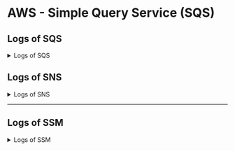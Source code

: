 # AWS - Simple Query Service (SQS)
## Logs of SQS
<details>
  <summary>Logs of SQS</summary>

## 1. Where SQS Logs Come From

Amazon SQS (Simple Queue Service) is a system for sending and receiving messages between applications, like passing notes in a busy office. It doesn’t create logs on its own, but two AWS services help track what’s happening:

- **AWS CloudTrail**: Like a security camera, it records actions on SQS queues (e.g., creating a queue or sending a message).
- **Amazon CloudWatch Logs**: Like a worker’s notebook, it stores details about what your app does with messages (e.g., processing an order).

Think of CloudTrail as tracking “who did what to the queue or messages” and CloudWatch Logs as tracking “what happened when we processed those messages.”

---

## 2. Management Events: Actions on the Queue Itself

**What They Are**: Management events log changes to the queue’s setup, like creating, deleting, or tweaking its settings. These are automatically recorded in CloudTrail.

**Purpose**: To check who’s making changes to queues for security or troubleshooting (e.g., “Who deleted our queue?”).

**Examples and Scenarios**:

### Example 1: CreateQueue (Making a New Queue)
- **Scenario**: Your e-commerce team needs a queue for customer orders. Sarah, a developer, creates a queue called `OrderQueue`.
- **What Happens**: Sarah uses the AWS Console to create `OrderQueue`.
- **What CloudTrail Logs**:
  ```json
  {
    "Time": "2025-08-11 10:00 AM",
    "Action": "CreateQueue",
    "Queue": "OrderQueue",
    "User": "Sarah",
    "Region": "us-east-1"
  }
  ```
- **Why It Helps**: If someone asks, “Who made this queue?” you can see Sarah created it. If the queue has wrong settings (e.g., no encryption), you can check its setup details.

### Example 2: DeleteQueue (Removing a Queue)
- **Scenario**: During cleanup, Mike accidentally deletes `OrderQueue`.
- **What Happens**: Mike clicks “Delete” in the AWS Console.
- **What CloudTrail Logs**:
  ```json
  {
    "Time": "2025-08-11 10:15 AM",
    "Action": "DeleteQueue",
    "Queue": "OrderQueue",
    "User": "Mike",
    "Region": "us-east-1"
  }
  ```
- **Why It Helps**: If orders stop processing, you can see Mike deleted the queue and ask him why or restore it.

### Example 3: SetQueueAttributes (Changing Queue Settings)
- **Scenario**: Sarah changes `OrderQueue` to keep messages for 7 days instead of 4.
- **What Happens**: Sarah updates the setting in the AWS Console.
- **What CloudTrail Logs**:
  ```json
  {
    "Time": "2025-08-11 10:20 AM",
    "Action": "SetQueueAttributes",
    "Queue": "OrderQueue",
    "User": "Sarah",
    "Change": "MessageRetentionPeriod = 7 days"
  }
  ```
- **Why It Helps**: If messages disappear too soon, you can check if someone changed the retention period.

### Example 4: PurgeQueue (Clearing All Messages)
- **Scenario**: During testing, Sarah clears all test messages from `OrderQueue`.
- **What Happens**: Sarah selects “Purge Queue” in the AWS Console.
- **What CloudTrail Logs**:
  ```json
  {
    "Time": "2025-08-11 10:25 AM",
    "Action": "PurgeQueue",
    "Queue": "OrderQueue",
    "User": "Sarah",
    "Region": "us-east-1"
  }
  ```
- **Why It Helps**: If important messages are gone, you can see if a purge caused it and ensure it was intentional.

**Key Point**: Management events are like a log of who touched the queue’s structure or settings. They’re always on in CloudTrail, so you can easily track changes.

---

## 3. Data Events: Actions on Messages

**What They Are**: Data events log what happens to messages in the queue, like sending or receiving them. These are **not** automatically logged—you must turn them on in CloudTrail.

**Purpose**: To track who sent or received messages, useful for auditing (e.g., “Did that order get sent?”) or debugging (e.g., “Why wasn’t this message processed?”).

**Examples and Scenarios**:

### Example 1: SendMessage (Sending a Message)
- **Scenario**: Your e-commerce app sends an order confirmation to `OrderQueue` when Jane buys a book.
- **What Happens**: The app automatically sends a message with order details.
- **What CloudTrail Logs**:
  ```json
  {
    "Time": "2025-08-11 10:30 AM",
    "Action": "SendMessage",
    "Queue": "OrderQueue",
    "MessageID": "msg123",
    "User": "AppRole",
    "Region": "us-east-1"
  }
  ```
- **Why It Helps**: If Jane says her order didn’t process, you can confirm the message was sent to the queue.

### Example 2: ReceiveMessage (Reading a Message)
- **Scenario**: A program (Lambda function) reads Jane’s order message from `OrderQueue` to process it.
- **What Happens**: The Lambda function automatically fetches the message.
- **What CloudTrail Logs**:
  ```json
  {
    "Time": "2025-08-11 10:32 AM",
    "Action": "ReceiveMessage",
    "Queue": "OrderQueue",
    "MessageID": "msg123",
    "User": "LambdaRole",
    "Region": "us-east-1"
  }
  ```
- **Why It Helps**: You can see the Lambda function picked up the message, so you know it reached the processing stage.

### Example 3: DeleteMessage (Removing a Message)
- **Scenario**: After processing Jane’s order, the Lambda function deletes the message to avoid reprocessing.
- **What Happens**: Lambda automatically deletes the message.
- **What CloudTrail Logs**:
  ```json
  {
    "Time": "2025-08-11 10:33 AM",
    "Action": "DeleteMessage",
    "Queue": "OrderQueue",
    "MessageID": "msg123",
    "User": "LambdaRole",
    "Region": "us-east-1"
  }
  ```
- **Why It Helps**: Confirms the message was processed and removed, ensuring no duplicates.

### Example 4: SendMessageBatch (Sending Multiple Messages)
- **Scenario**: Your app sends three order messages at once for efficiency.
- **What Happens**: The app sends a batch of messages for orders from Jane, Tom, and Lisa.
- **What CloudTrail Logs**:
  ```json
  {
    "Time": "2025-08-11 10:35 AM",
    "Action": "SendMessageBatch",
    "Queue": "OrderQueue",
    "MessageIDs": ["msg123", "msg124", "msg125"],
    "User": "AppRole",
    "Region": "us-east-1"
  }
  ```
- **Why It Helps**: Verifies all three orders were sent together, and you can check if any failed.

**Key Point**: Data events track the lifecycle of messages (sent, received, deleted). You need to enable them in CloudTrail, and they’re great for tracking message flows.

<details>
  <summary>Simplified It</summary>

## Data Events: Actions on Messages

**What They Are**: Data events are like a record of what happens to the “notes” (messages) inside an SQS queue. They track when notes are sent, picked up, or thrown away. These logs come from **CloudTrail**, but you have to turn them on yourself because they can get busy with lots of messages.

**Purpose**: To see who sent a note, who read it, and when it was handled—great for checking if things went right or spotting problems.

**Examples and Scenarios**:

### Example 1: SendMessage (Sending a Message)
- **Scenario**: Imagine you’re at a café, and the cashier sends a note to the kitchen saying, “Make a coffee for Jane.” This note goes into the `OrderQueue`.
- **What Happens**: The cashier drops the note in the queue.
- **What CloudTrail Logs** (Simplified):
  ```json
  {
    "Time": "10:00 AM",
    "Action": "SendMessage",
    "Queue": "OrderQueue",
    "NoteID": "note1",
    "Who": "Cashier"
  }
  ```
- **Why It Helps**: If Jane’s coffee never arrives, you can check if the note was sent to the kitchen.

### Example 2: ReceiveMessage (Reading a Message)
- **Scenario**: The kitchen worker picks up Jane’s coffee note from `OrderQueue` to start making it.
- **What Happens**: The worker grabs the note.
- **What CloudTrail Logs**:
  ```json
  {
    "Time": "10:02 AM",
    "Action": "ReceiveMessage",
    "Queue": "OrderQueue",
    "NoteID": "note1",
    "Who": "Kitchen Worker"
  }
  ```
- **Why It Helps**: You can see the kitchen got the note, so you know it’s their turn to act.

### Example 3: DeleteMessage (Removing a Message)
- **Scenario**: After making Jane’s coffee, the kitchen worker throws the note away since the job is done.
- **What Happens**: The worker tosses the note.
- **What CloudTrail Logs**:
  ```json
  {
    "Time": "10:04 AM",
    "Action": "DeleteMessage",
    "Queue": "OrderQueue",
    "NoteID": "note1",
    "Who": "Kitchen Worker"
  }
  ```
- **Why It Helps**: Confirms the coffee was made and the note won’t be used again by mistake.

### Example 4: SendMessageBatch (Sending Multiple Messages)
- **Scenario**: The cashier sends notes for three orders at once: coffee for Jane, tea for Tom, and juice for Lisa.
- **What Happens**: All three notes go into `OrderQueue` together.
- **What CloudTrail Logs**:
  ```json
  {
    "Time": "10:05 AM",
    "Action": "SendMessageBatch",
    "Queue": "OrderQueue",
    "NoteIDs": ["note1", "note2", "note3"],
    "Who": "Cashier"
  }
  ```
- **Why It Helps**: You can check if all three orders were sent, and if one’s missing, figure out why.

**Key Point**: Data events are like a tracker for every note’s journey—sent, read, or deleted. You need to switch them on in CloudTrail, and they’re super useful for making sure messages don’t get lost!

---
  
</details>

---

## 4. CloudWatch Logs: What Your App Does with Messages

**What They Are**: CloudWatch Logs store details about what your app does after receiving a message (e.g., processing an order). SQS doesn’t send logs here directly—your app (like a Lambda function) must write them.

**Purpose**: To debug issues (e.g., “Why did this order fail?”) or track business details (e.g., “Which orders were processed?”).

**Example Scenario**:
- **Scenario**: Your Lambda function processes orders from `OrderQueue`. It logs whether it succeeded or failed.
- **What Happens**: Lambda reads a message, tries to process it, and writes to CloudWatch Logs.
- **What CloudWatch Logs Show**:
  - Success: 
    ```
    2025-08-11 10:32 AM: Processed order 12345 successfully
    ```
  - Failure: 
    ```
    2025-08-11 10:33 AM: Failed to process message msg123: Bad order data
    ```
- **Why It Helps**: If Jane’s order fails, you can check CloudWatch to see the error (“Bad order data”) and fix it (e.g., correct the app’s input).

**Key Point**: CloudWatch Logs are like your app’s diary, showing what it did with each message. You control what gets logged.

<details>
  <sumamry>Simplified It</sumamry>

## CloudWatch Logs: What Your App Does with Messages

**What They Are**: CloudWatch Logs are like a notebook where your app (or program) writes down what it does with messages from an SQS queue. SQS doesn't automatically put anything here—your app has to add the notes itself, like a worker jotting down details after handling a task.

**Purpose**: To help you figure out why something went wrong (e.g., "Why didn't this message get processed?") or to track what happened for business reasons (e.g., "Which tasks were completed?").

**Examples and Scenarios**: I'll use the café analogy again, where the "kitchen worker" is like your app (e.g., a Lambda function) that processes orders from the `OrderQueue`. Here, the worker writes notes in a logbook (CloudWatch Logs) about what they did with each order note.

### Example 1: Logging a Successful Process
- **Scenario**: The kitchen worker gets Jane's coffee order from `OrderQueue`, makes the coffee perfectly, and serves it. They write a quick note saying everything went well.
- **What Happens**: The worker (app) processes the message and adds a success note to the logbook.
- **What CloudWatch Logs Show** (Simplified):
  ```
  10:02 AM: Successfully made coffee for Jane (Order ID: 123)
  ```
- **Why It Helps**: If Jane is happy but you want to check for patterns (like how many coffees were made today), you can look back at these success notes.

### Example 2: Logging an Error or Failure
- **Scenario**: The kitchen worker gets Tom's tea order, but the tea machine is broken, so they can't make it. They write down the problem in the logbook.
- **What Happens**: The worker (app) tries to process the message but fails, and adds an error note.
- **What CloudWatch Logs Show**:
  ```
  10:03 AM: Failed to make tea for Tom (Order ID: 124) - Machine broken!
  ```
- **Why It Helps**: If Tom complains about no tea, you can check the log to see the exact reason (machine issue) and fix it quickly.

### Example 3: Logging Extra Details for Tracking
- **Scenario**: The kitchen worker makes Lisa's juice order and notes extra info, like how long it took or what ingredients were used, for the café manager to review later.
- **What Happens**: The worker (app) processes the message and adds detailed notes.
- **What CloudWatch Logs Show**:
  ```
  10:04 AM: Made juice for Lisa (Order ID: 125) - Took 2 minutes, used fresh oranges
  ```
- **Why It Helps**: For business checks, like seeing if orders are taking too long or tracking ingredient use, these details give you useful info.

### Example 4: Logging a Retry or Warning
- **Scenario**: The kitchen worker gets a blurry order note for Sam's sandwich and has to guess, but they warn in the logbook that it might be wrong and try again later.
- **What Happens**: The worker (app) partially processes the message but hits a small issue, and adds a warning note.
- **What CloudWatch Logs Show**:
  ```
  10:05 AM: Warning - Sandwich order for Sam (Order ID: 126) unclear, retrying later
  ```
- **Why It Helps**: If Sam's sandwich comes out wrong, you can trace it to the blurry note and improve how orders are written next time.

**Key Point**: CloudWatch Logs are like the worker's personal diary, full of notes about handling each order. You decide what to write in your app, and it's perfect for debugging problems or keeping records!
  
</details>

---

## 5. Simple Setup Steps

To see these logs in action:

1. **CloudTrail for Management Events**:
   - Go to AWS Console > CloudTrail > Trails.
   - Create a trail (if none exists) and choose an S3 bucket to store logs.
   - Management events (like `CreateQueue`) are logged automatically.

2. **CloudTrail for Data Events**:
   - In your trail, turn on “Data events” for SQS.
   - Select `OrderQueue` and actions like `SendMessage`, `ReceiveMessage`.
   - Logs will appear in your S3 bucket or CloudTrail Event History.

3. **CloudWatch Logs for Your App**:
   - In your app (e.g., Lambda), add simple log statements (e.g., “Processed order X”).
   - Logs go to CloudWatch under `/aws/lambda/<function-name>`.

---

## 6. Real-World Use Case: Tracking a Missing Order

**Problem**: Jane says her order (ID 12345) didn’t process.

1. **Check CloudTrail for SendMessage**:
   - Log shows `msg123` was sent at 10:30 AM.
2. **Check CloudTrail for ReceiveMessage**:
   - Log shows Lambda received `msg123` at 10:32 AM.
3. **Check CloudWatch Logs**:
   - Log shows “Failed to process message msg123: Bad order data.”
4. **Fix**: Update the app to handle order data correctly.

**Outcome**: You trace the issue to bad data and fix it, using logs to follow the message’s journey.

---

## 7. Explaining this to someone

**Analogy**:
- **Management Events**: Like a log of who built or changed the office mailbox (`CreateQueue`, `SetQueueAttributes`).
- **Data Events**: Like a record of who dropped off or picked up mail (`SendMessage`, `ReceiveMessage`).
- **CloudWatch Logs**: Like notes from the worker who opened the mail and tried to process it.

**One-Liner**: “CloudTrail tracks queue changes and message actions, while CloudWatch Logs shows what our app does with messages, helping us audit and debug everything.”

---

<xaiArtifact artifact_id="624e5323-b7bd-427e-80dd-1335b58c4e68" artifact_version_id="1a226a79-6063-45fe-88e1-7cbe515a41c8" title="SQS_Logging_Examples.md" contentType="text/markdown">

# Simplified SQS Logging Examples

## Management Events (Queue Changes)

### 1. CreateQueue
- **Scenario**: Sarah creates `OrderQueue` for customer orders.
- **Log**:
  ```json
  {
    "Time": "2025-08-11 10:00 AM",
    "Action": "CreateQueue",
    "Queue": "OrderQueue",
    "User": "Sarah"
  }
  ```
- **Use**: Confirms who created the queue.

### 2. DeleteQueue
- **Scenario**: Mike deletes `OrderQueue` by mistake.
- **Log**:
  ```json
  {
    "Time": "2025-08-11 10:15 AM",
    "Action": "DeleteQueue",
    "Queue": "OrderQueue",
    "User": "Mike"
  }
  ```
- **Use**: Shows why the queue is gone.

### 3. SetQueueAttributes
- **Scenario**: Sarah sets `OrderQueue` to keep messages for 7 days.
- **Log**:
  ```json
  {
    "Time": "2025-08-11 10:20 AM",
    "Action": "SetQueueAttributes",
    "Queue": "OrderQueue",
    "User": "Sarah",
    "Change": "MessageRetentionPeriod = 7 days"
  }
  ```
- **Use**: Checks if settings caused issues.

### 4. PurgeQueue
- **Scenario**: Sarah clears test messages from `OrderQueue`.
- **Log**:
  ```json
  {
    "Time": "2025-08-11 10:25 AM",
    "Action": "PurgeQueue",
    "Queue": "OrderQueue",
    "User": "Sarah"
  }
  ```
- **Use**: Verifies if a purge deleted messages.

## Data Events (Message Actions)

### 1. SendMessage
- **Scenario**: App sends Jane’s order to `OrderQueue`.
- **Log**:
  ```json
  {
    "Time": "2025-08-11 10:30 AM",
    "Action": "SendMessage",
    "Queue": "OrderQueue",
    "MessageID": "msg123",
    "User": "AppRole"
  }
  ```
- **Use**: Confirms the order was sent.

### 2. ReceiveMessage
- **Scenario**: Lambda reads Jane’s order.
- **Log**:
  ```json
  {
    "Time": "2025-08-11 10:32 AM",
    "Action": "ReceiveMessage",
    "Queue": "OrderQueue",
    "MessageID": "msg123",
    "User": "LambdaRole"
  }
  ```
- **Use**: Shows the message was picked up.

### 3. DeleteMessage
- **Scenario**: Lambda deletes Jane’s order after processing.
- **Log**:
  ```json
  {
    "Time": "2025-08-11 10:33 AM",
    "Action": "DeleteMessage",
    "Queue": "OrderQueue",
    "MessageID": "msg123",
    "User": "LambdaRole"
  }
  ```
- **Use**: Proves the message was processed.

### 4. SendMessageBatch
- **Scenario**: App sends three orders at once.
- **Log**:
  ```json
  {
    "Time": "2025-08-11 10:35 AM",
    "Action": "SendMessageBatch",
    "Queue": "OrderQueue",
    "MessageIDs": ["msg123", "msg124", "msg125"],
    "User": "AppRole"
  }
  ```
- **Use**: Verifies multiple orders were sent.

## CloudWatch Logs (App Processing)

- **Scenario**: Lambda processes orders and logs results.
- **Logs**:
  - Success: `2025-08-11 10:32 AM: Processed order 12345 successfully`
  - Failure: `2025-08-11 10:33 AM: Failed to process message msg123: Bad order data`
- **Use**: Debugs why an order failed.

</xaiArtifact>

---

</details>

## Logs of SNS

<details>
  <summary>Logs of SNS</summary>

## 1. Where SNS Logging Comes From

Amazon Simple Notification Service (SNS) is like a messaging system that sends notifications (e.g., alerts or updates) to subscribers, such as emails, apps, or other services. SNS doesn't create logs on its own, but uses other AWS services to track activities:

- **AWS CloudTrail**: Records all API calls to SNS, like creating topics or publishing messages.
- **Amazon CloudWatch**: Tracks metrics (numbers like message counts) and can store logs from applications or integrated services.

In simple terms: CloudTrail is a log of who did what with SNS, while CloudWatch monitors how well it's performing.

---

## 2. CloudTrail + SNS

**What CloudTrail Logs**: All SNS API calls, including creating/deleting topics, publishing messages, and managing subscriptions. This covers configuration changes (management events, automatic) and message publishing (data events, need to enable).

**Purpose**: Audit changes to topics, track who published messages, and monitor subscriptions for security and compliance.

**Usefulness**: Confirm actions like who created a topic or sent a message; detect issues like unauthorized publishes.

**Examples and Scenarios** (Using a café alert system where SNS "topics" are like group chats for sending updates to customers):

### Example 1: CreateTopic (Creating a Topic)
- **Scenario**: Café manager Sarah creates an SNS topic called `OrderAlerts` to send order updates to customers.
- **What Happens**: Sarah sets up the topic in the AWS Console.
- **What CloudTrail Logs** (Simplified):
  ```json
  {
    "Time": "2025-08-11 10:00 AM",
    "Action": "CreateTopic",
    "Topic": "OrderAlerts",
    "User": "Sarah",
    "Region": "us-east-1"
  }
  ```
- **Why It Helps**: If alerts aren't working, check who created the topic and its settings.

### Example 2: DeleteTopic (Deleting a Topic)
- **Scenario**: Mike accidentally deletes `OrderAlerts` during cleanup.
- **What Happens**: Mike removes the topic in the AWS Console.
- **What CloudTrail Logs**:
  ```json
  {
    "Time": "2025-08-11 10:15 AM",
    "Action": "DeleteTopic",
    "Topic": "OrderAlerts",
    "User": "Mike",
    "Region": "us-east-1"
  }
  ```
- **Why It Helps**: If customers stop getting alerts, see if the topic was deleted and by whom.

### Example 3: Subscribe (Adding a Subscriber)
- **Scenario**: Customer Jane subscribes her email to `OrderAlerts` for updates.
- **What Happens**: Jane confirms subscription via email link.
- **What CloudTrail Logs**:
  ```json
  {
    "Time": "2025-08-11 10:20 AM",
    "Action": "Subscribe",
    "Topic": "OrderAlerts",
    "Subscriber": "jane@email.com",
    "User": "AppRole",
    "Region": "us-east-1"
  }
  ```
- **Why It Helps**: Verify who subscribed; detect unwanted subscriptions.

### Example 4: Publish (Sending a Message)
- **Scenario**: Café app publishes a message to `OrderAlerts`: "Your coffee is ready!"
- **What Happens**: The app sends the alert to all subscribers.
- **What CloudTrail Logs**:
  ```json
  {
    "Time": "2025-08-11 10:25 AM",
    "Action": "Publish",
    "Topic": "OrderAlerts",
    "MessageID": "msg456",
    "User": "AppRole",
    "Region": "us-east-1"
  }
  ```
- **Why It Helps**: Confirm the message was sent; track publishing for audits (no content logged, just metadata).

**Key Point**: CloudTrail logs help audit and troubleshoot SNS actions. Enable data events for Publish if needed.

---

## 3. CloudWatch Metrics and Logs + SNS

**What CloudWatch Provides**: SNS automatically sends metrics (e.g., message counts, delivery success/failures) to CloudWatch. For logs, integrate via CloudTrail (send API logs) or your app (e.g., Lambda processing SNS messages).

**Purpose**: Monitor SNS health, like delivery rates, and log details for deeper troubleshooting.

**Usefulness**: Set alarms for high failures; debug why messages aren't delivered.

**Examples and Scenarios** (Continuing the café alert system):

### Example 1: Monitoring Delivery Success (Metric)
- **Scenario**: Café sends 100 alerts via `OrderAlerts`, but only 90 reach customers due to bad emails.
- **What Happens**: SNS tracks the metric "NumberOfNotificationsDelivered".
- **What CloudWatch Shows** (Simplified Metric):
  ```
  Metric: NumberOfNotificationsDelivered = 90 (out of 100 published)
  Time: 2025-08-11 10:30 AM
  ```
- **Why It Helps**: Spot low delivery rates and investigate invalid subscribers.

### Example 2: Tracking Failures (Metric)
- **Scenario**: 10 alerts fail because of network issues.
- **What Happens**: SNS tracks "NumberOfNotificationsFailed".
- **What CloudWatch Shows**:
  ```
  Metric: NumberOfNotificationsFailed = 10
  Time: 2025-08-11 10:35 AM
  ```
- **Why It Helps**: Set an alarm to notify if failures spike, then fix the issue.

### Example 3: Publish Size (Metric)
- **Scenario**: Alerts with big attachments exceed limits, causing throttles.
- **What Happens**: SNS tracks "PublishSize".
- **What CloudWatch Shows**:
  ```
  Metric: PublishSize = 256 KB (average per message)
  Time: 2025-08-11 10:40 AM
  ```
- **Why It Helps**: Ensure messages aren't too large; optimize for cost/efficiency.

### Example 4: Application Processing Log (Log)
- **Scenario**: A Lambda function handles SNS messages but fails for one due to bad data.
- **What Happens**: Lambda writes to CloudWatch Logs.
- **What CloudWatch Logs Show**:
  ```
  10:45 AM: Failed to process alert for Order 123: Invalid email format
  ```
- **Why It Helps**: Debug why an alert wasn't acted on after delivery.

**Key Point**: CloudWatch metrics auto-track SNS performance; logs add custom details for full visibility.

---

## 4. Simple Setup Steps

1. **CloudTrail**: Create a trail in AWS Console > CloudTrail; enable data events for SNS Publish.
2. **CloudWatch Metrics**: View in Console > CloudWatch > Metrics > SNS; set alarms.
3. **CloudWatch Logs**: Send CloudTrail logs to a log group; add logging in your app.

---

## 5. Real-World Use Case: Troubleshooting Failed Alerts

**Problem**: Customers complain about missing order alerts.

1. **CloudTrail**: Check Publish log to confirm message was sent.
2. **CloudWatch Metrics**: See high NumberOfNotificationsFailed—bad subscriber emails.
3. **CloudWatch Logs**: App log shows processing error for delivered ones.
4. **Fix**: Clean subscribers and update app.

---

## 6. Explaining to a Manager

**Analogy**: SNS is like a café PA system announcing orders. CloudTrail logs who set it up or used it (e.g., "Sarah announced coffee ready"). CloudWatch watches if announcements were heard (metrics like success rate) and notes issues (logs like "Mic glitch").

**One-Liner**: “CloudTrail audits SNS API actions for security, while CloudWatch monitors delivery metrics and logs for operational health and fixes.”
  
</details>


---
## Logs of SSM

<details>
  <summary>Logs of SSM</summary>

## 1. Where SSM Logging Comes From

AWS Systems Manager (SSM) is a service for managing and automating tasks on your servers or instances (like EC2 machines or on-premises servers), such as running scripts or patching software. SSM doesn't generate logs directly, but logging comes from:

- **SSM Agent**: A small program installed on your servers that runs SSM commands and writes local logs about what happens.
- **Amazon CloudWatch Logs**: A central place where you can send SSM logs for easy searching and storage.

In simple terms: SSM Agent logs are like notes taken right on the server during a task, while CloudWatch Logs collect them all in one spot for review.

---

## 2. SSM Agent Logs

**What SSM Agent Logs**: The SSM Agent on each managed server (node) writes logs including stdout (normal output), stderr (errors), and debug info (detailed steps). These are stored locally on the server.

**Purpose**: To troubleshoot why a script or command failed, investigate what actions were taken, and prove everything ran as expected.

**Usefulness**: Helps fix issues like script errors, confirms security (e.g., no unauthorized changes), and provides evidence for audits.

**Examples and Scenarios** (Using a café kitchen where SSM is like a remote manager controlling ovens and fridges—"nodes"—via commands):

### Example 1: Stdout Log (Normal Output from a Successful Command)
- **Scenario**: Café manager Sarah uses SSM to run a script on the kitchen oven server to "bake 10 cookies."
- **What Happens**: The script runs successfully, and the agent logs the output.
- **What SSM Agent Logs** (Simplified, stored in /var/log/amazon/ssm/amazon-ssm-agent.log on the server):
  ```
  Time: 2025-08-11 10:00 AM
  Type: Stdout
  Message: Baked 10 cookies successfully
  CommandID: cmd-123
  ```
- **Why It Helps**: Confirms the cookies were baked; useful for verifying daily operations.

### Example 2: Stderr Log (Error Output from a Failed Command)
- **Scenario**: Sarah runs a script to "update oven software," but it fails due to low disk space.
- **What Happens**: The agent logs the error.
- **What SSM Agent Logs**:
  ```
  Time: 2025-08-11 10:15 AM
  Type: Stderr
  Message: Error: Not enough disk space to update
  CommandID: cmd-456
  ```
- **Why It Helps**: Shows exactly why the update failed, so you can free up space and retry.

### Example 3: Debug Log (Detailed Steps During Execution)
- **Scenario**: Sarah runs a complex script to "check fridge temperature and adjust."
- **What Happens**: The agent logs step-by-step details for debugging.
- **What SSM Agent Logs**:
  ```
  Time: 2025-08-11 10:20 AM
  Type: Debug
  Message: Step 1: Checked temperature (35F). Step 2: Adjusted to 40F.
  CommandID: cmd-789
  ```
- **Why It Helps**: Helps trace where a multi-step task went wrong, like if the adjustment failed halfway.

### Example 4: Audit Log (Proving Actions Taken)
- **Scenario**: For compliance, Sarah runs a security scan on all kitchen servers.
- **What Happens**: The agent logs the scan actions.
- **What SSM Agent Logs**:
  ```
  Time: 2025-08-11 10:25 AM
  Type: Info
  Message: Security scan completed: No vulnerabilities found
  CommandID: cmd-abc
  ```
- **Why It Helps**: Provides proof for audits that the scan happened and what it found.

**Key Point**: SSM Agent logs are local to each server and give raw details about commands—great for on-the-spot troubleshooting.

---

## 3. CloudWatch Logs + SSM

**What CloudWatch Provides**: You can configure SSM to forward agent logs (stdout, stderr, debug) to CloudWatch Logs for centralized storage. SSM also sends some metrics (e.g., command status) to CloudWatch.

**Purpose**: Aggregate logs from many servers in one place for long-term keeping, searching, and alerting.

**Usefulness**: Central view for operations and security; detect patterns like repeated errors or unauthorized commands; set alarms for failures.

**Examples and Scenarios** (Continuing the café kitchen management):

### Example 1: Forwarded Success Log
- **Scenario**: Sarah runs a "restock fridge" script on multiple servers; logs are sent to CloudWatch.
- **What Happens**: Agent logs are forwarded.
- **What CloudWatch Logs Show** (In log group /aws/ssm/):
  ```
  10:30 AM: Restocked fridge successfully on Server1
  ```
- **Why It Helps**: Check all servers' successes in one dashboard instead of logging into each.

### Example 2: Error Log with Alert
- **Scenario**: A "clean oven" script fails on one server due to a bug; forwarded to CloudWatch.
- **What Happens**: You set an alarm for "error" keywords.
- **What CloudWatch Logs Show**:
  ```
  10:35 AM: Error: Oven cleaning failed - Bug in script
  ```
- **Why It Helps**: Gets an alert email, so you fix the bug before it affects more servers.

### Example 3: Debug Log for Investigation
- **Scenario**: Unusual activity on a server; debug logs forwarded for review.
- **What Happens**: Logs show detailed command steps.
- **What CloudWatch Logs Show**:
  ```
  10:40 AM: Debug: Command started by UserX, accessed file Y
  ```
- **Why It Helps**: Spot unauthorized access (e.g., if UserX shouldn't run commands).

### Example 4: Metric-Integrated Log (Command Status)
- **Scenario**: Track overall command failures across kitchens; logs tied to metrics like "InvocationMetrics".
- **What Happens**: CloudWatch shows metric with log context.
- **What CloudWatch Shows** (Metric + Log):
  ```
  Metric: FailedCommands = 5
  Log: 10:45 AM: Command failed on Server2 - Unauthorized
  ```
- **Why It Helps**: See trends (e.g., rising failures) and drill into logs for details.

**Key Point**: CloudWatch makes SSM logs easy to search and store long-term, turning local notes into a central operations hub.

---

## 4. Simple Setup Steps

1. **SSM Agent Logs**: Install/update SSM Agent on servers (automatic on EC2); logs are in /var/log/amazon/ssm/ by default.
2. **Forward to CloudWatch**: In SSM Console > Preferences > Edit, enable CloudWatch Logs integration; choose a log group.
3. **Metrics/Alarms**: In CloudWatch Console > Metrics > SSM; create alarms for failures.

---

## 5. Real-World Use Case: Fixing a Failed Update

**Problem**: Kitchen servers aren't updating properly.

1. **SSM Agent Logs**: Check local stderr on a server—shows "low disk space."
2. **CloudWatch Logs**: Search aggregated logs—see the error across 5 servers.
3. **CloudWatch Metrics**: Alarm triggers for high failures.
4. **Fix**: Free disk space and rerun updates.

---

## 6. Explaining to a Manager

**Analogy**: SSM is like a remote control for café kitchen appliances (servers). Agent logs are notes written on each appliance about what happened during a task (e.g., "Baking failed - out of flour"). CloudWatch Logs collect all those notes in a central binder for easy flipping through and alerts.

**One-Liner**: “SSM Agent logs local details on servers for troubleshooting commands, while CloudWatch centralizes them for monitoring, alerts, and security checks.”
  
</details>

